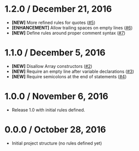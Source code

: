 # 1.2.0 / December 21, 2016

- **[NEW]** More refined rules for quotes ([#5](https://github.com/Ticketfly/eslint-config-ticketfly-base/pull/5))
- **[ENHANCEMENT]** Allow trailing spaces on empty lines ([#6](https://github.com/Ticketfly/eslint-config-ticketfly-base/pull/6))
- **[NEW]** Define rules around proper comment syntax ([#7](https://github.com/Ticketfly/eslint-config-ticketfly-base/pull/7))


# 1.1.0 / December 5, 2016

- **[NEW]** Disallow Array constructors ([#2](https://github.com/Ticketfly/eslint-config-ticketfly-base/pull/2))
- **[NEW]** Require an empty line after variable declarations ([#3](https://github.com/Ticketfly/eslint-config-ticketfly-base/pull/3))
- **[NEW]** Require semicolons at the end of statements ([#4](https://github.com/Ticketfly/eslint-config-ticketfly-base/pull/4))


# 1.0.0 / November 6, 2016

- Release 1.0 with initial rules defined.


# 0.0.0 / October 28, 2016

- Initial project structure (no rules defined yet)

